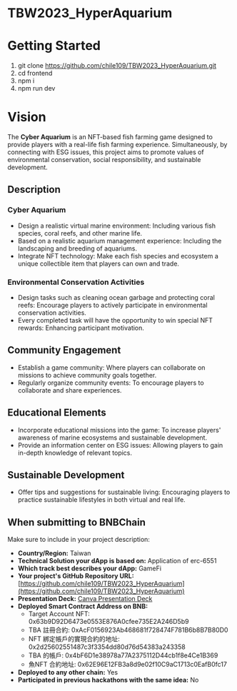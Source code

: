 # TBW2023_HyperAquarium

# Getting Started

  1. git clone https://github.com/chile109/TBW2023_HyperAquarium.git
  2. cd frontend
  3. npm i
  4. npm run dev

# Vision
The **Cyber Aquarium** is an NFT-based fish farming game designed to provide players with a real-life fish farming experience. Simultaneously, by connecting with ESG issues, this project aims to promote values of environmental conservation, social responsibility, and sustainable development.

## Description
### Cyber Aquarium
- Design a realistic virtual marine environment: Including various fish species, coral reefs, and other marine life.
- Based on a realistic aquarium management experience: Including the landscaping and breeding of aquariums.
- Integrate NFT technology: Make each fish species and ecosystem a unique collectible item that players can own and trade.

### Environmental Conservation Activities
- Design tasks such as cleaning ocean garbage and protecting coral reefs: Encourage players to actively participate in environmental conservation activities.
- Every completed task will have the opportunity to win special NFT rewards: Enhancing participant motivation.

## Community Engagement
- Establish a game community: Where players can collaborate on missions to achieve community goals together.
- Regularly organize community events: To encourage players to collaborate and share experiences.

## Educational Elements
- Incorporate educational missions into the game: To increase players' awareness of marine ecosystems and sustainable development.
- Provide an information center on ESG issues: Allowing players to gain in-depth knowledge of relevant topics.

## Sustainable Development
- Offer tips and suggestions for sustainable living: Encouraging players to practice sustainable lifestyles in both virtual and real life.

## When submitting to BNBChain
Make sure to include in your project description:
- **Country/Region:** Taiwan
- **Technical Solution your dApp is based on:** Application of erc-6551
- **Which track best describes your dApp:** GameFi
- **Your project's GitHub Repository URL:** [https://github.com/chile109/TBW2023_HyperAquarium](https://github.com/chile109/TBW2023_HyperAquarium)
- **Presentation Deck:** [Canva Presentation Deck](https://www.canva.com/design/DAF2054kU14/H1Afa-TMoIv1ZvMx8m6vDw/view?utm_content=DAF2054kU14&utm_campaign=designshare&utm_medium=link&utm_source=editor)
- **Deployed Smart Contract Address on BNB:**
  - Target Account NFT: 0x63b9D92D6473e0553E876A0cfee735E2A246D5b9
  - TBA 註冊合約: 0xAcF0156923Ab468681f728474F781B6b8B7B80D0
  - NFT 綁定帳戶的實現合約的地址: 0x2d25602551487c3f3354dd80d76d54383a243358
  - TBA 的帳戶: 0x4bF6D1e38978a77A2375112D44cb1f8e4Ce1B369
  - 魚NFT 合約地址: 0x62E96E12FB3a8d9e02f10C9aC1713c0EafB0fc17
- **Deployed to any other chain:** Yes
- **Participated in previous hackathons with the same idea:** No

